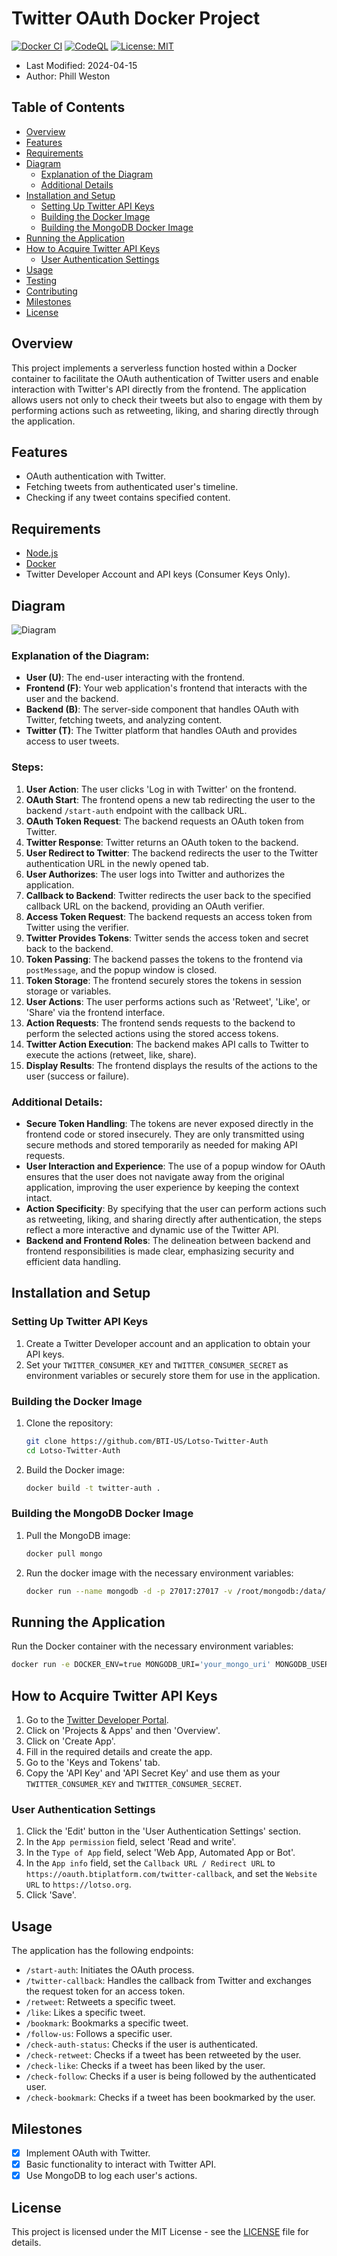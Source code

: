 # Twitter OAuth Docker Project

[![Docker CI](https://github.com/BTI-US/Lotso-Twitter-Auth/actions/workflows/docker-ci.yml/badge.svg)](https://github.com/BTI-US/Lotso-Twitter-Auth/actions/workflows/docker-ci.yml)
[![CodeQL](https://github.com/BTI-US/Lotso-Twitter-Auth/actions/workflows/codeql.yml/badge.svg)](https://github.com/BTI-US/Lotso-Twitter-Auth/actions/workflows/codeql.yml)
[![License: MIT](https://img.shields.io/badge/License-MIT-yellow.svg)](https://opensource.org/licenses/MIT)

- Last Modified: 2024-04-15
- Author: Phill Weston

## Table of Contents

- [Overview](#overview)
- [Features](#features)
- [Requirements](#requirements)
- [Diagram](#diagram)
  - [Explanation of the Diagram](#explanation-of-the-diagram)
  - [Additional Details](#additional-details)
- [Installation and Setup](#installation-and-setup)
   - [Setting Up Twitter API Keys](#setting-up-twitter-api-keys)
   - [Building the Docker Image](#building-the-docker-image)
   - [Building the MongoDB Docker Image](#building-the-mongodb-docker-image)
- [Running the Application](#running-the-application)
- [How to Acquire Twitter API Keys](#how-to-acquire-twitter-api-keys)
   - [User Authentication Settings](#user-authentication-settings)
- [Usage](#usage)
- [Testing](#testing)
- [Contributing](#contributing)
- [Milestones](#milestones)
- [License](#license)

## Overview
This project implements a serverless function hosted within a Docker container to facilitate the OAuth authentication of Twitter users and enable interaction with Twitter's API directly from the frontend. The application allows users not only to check their tweets but also to engage with them by performing actions such as retweeting, liking, and sharing directly through the application.

## Features
- OAuth authentication with Twitter.
- Fetching tweets from authenticated user's timeline.
- Checking if any tweet contains specified content.

## Requirements
- [Node.js](https://nodejs.org/)
- [Docker](https://www.docker.com/)
- Twitter Developer Account and API keys (Consumer Keys Only).

## Diagram
![Diagram](https://mermaid.ink/img/pako:eNp1VE1v4kAM_StWDqWVQNw5VCrt5tSqFR83LmZiYESYyXocULfqf19PhkCANpeJ5tnPz8_WfGXGF5SNskB_a3KGXiyuGXcLB_pVyGKNrdAJzAEDzAPxLZRHKGfvhFxxC48jPEaz_RGdRXR2sCKROuHzweNjPoLn0pptgN6rX4N1oDGbNrKXAp0XArbrjYBfgaa8V-QAwdEBBJew8gzvT7VsUniuvOMRTKiwTEZAPAyDqJgBakwqYLAslyoW5pPXWPVElijGSjGLFGpXkESuPNpbwmeDVOMGiInzy9rHXqApruXOzWuFY9N3DerZ_qNOgSuiruYziaoYnpCmtyRqT2xXth3kVUNoDIWQhEMdrFtfxbcNPnUD7yCQYZKWMkn8wDYgHrA6bgjsLULlg7wpAa7pl1E-lz4QyIYaB8jpxqBY786zyAdpT6bimdpC6llQ3hgY9F75QZdgj2xxWVL4ccEmJAci6fV11-yW9NSU3nSDTL2LzZlG-WgaGXx07H7IKb0Pw1Kz9Qgx8yF53jX0wvEPYl3PXctDJ-Lk-m3e2flj_VB5F6jjeR7nGG8LaIbeNb0Rozl1KR33dEovNlQlfp7biiFwP62TAHXiD7Pnh4XL-tmOeIe20AfjK7IsMp3MjhbZSH8LWmFkzxbuW0N1an766Uw2Eq6pn9VVgdK-L-2lLrEO6S29Qc1T9P0fbnmAKw)

### Explanation of the Diagram:
- **User (U)**: The end-user interacting with the frontend.
- **Frontend (F)**: Your web application's frontend that interacts with the user and the backend.
- **Backend (B)**: The server-side component that handles OAuth with Twitter, fetching tweets, and analyzing content.
- **Twitter (T)**: The Twitter platform that handles OAuth and provides access to user tweets.

### Steps:
1. **User Action**: The user clicks 'Log in with Twitter' on the frontend.
2. **OAuth Start**: The frontend opens a new tab redirecting the user to the backend `/start-auth` endpoint with the callback URL.
3. **OAuth Token Request**: The backend requests an OAuth token from Twitter.
4. **Twitter Response**: Twitter returns an OAuth token to the backend.
5. **User Redirect to Twitter**: The backend redirects the user to the Twitter authentication URL in the newly opened tab.
6. **User Authorizes**: The user logs into Twitter and authorizes the application.
7. **Callback to Backend**: Twitter redirects the user back to the specified callback URL on the backend, providing an OAuth verifier.
8. **Access Token Request**: The backend requests an access token from Twitter using the verifier.
9. **Twitter Provides Tokens**: Twitter sends the access token and secret back to the backend.
10. **Token Passing**: The backend passes the tokens to the frontend via `postMessage`, and the popup window is closed.
11. **Token Storage**: The frontend securely stores the tokens in session storage or variables.
12. **User Actions**: The user performs actions such as 'Retweet', 'Like', or 'Share' via the frontend interface.
13. **Action Requests**: The frontend sends requests to the backend to perform the selected actions using the stored access tokens.
14. **Twitter Action Execution**: The backend makes API calls to Twitter to execute the actions (retweet, like, share).
15. **Display Results**: The frontend displays the results of the actions to the user (success or failure).

### Additional Details:
- **Secure Token Handling**: The tokens are never exposed directly in the frontend code or stored insecurely. They are only transmitted using secure methods and stored temporarily as needed for making API requests.
- **User Interaction and Experience**: The use of a popup window for OAuth ensures that the user does not navigate away from the original application, improving the user experience by keeping the context intact.
- **Action Specificity**: By specifying that the user can perform actions such as retweeting, liking, and sharing directly after authentication, the steps reflect a more interactive and dynamic use of the Twitter API.
- **Backend and Frontend Roles**: The delineation between backend and frontend responsibilities is made clear, emphasizing security and efficient data handling.

## Installation and Setup
### Setting Up Twitter API Keys
1. Create a Twitter Developer account and an application to obtain your API keys.
2. Set your `TWITTER_CONSUMER_KEY` and `TWITTER_CONSUMER_SECRET` as environment variables or securely store them for use in the application.

### Building the Docker Image
1. Clone the repository:
   ```bash
   git clone https://github.com/BTI-US/Lotso-Twitter-Auth
   cd Lotso-Twitter-Auth
   ```
2. Build the Docker image:
   ```bash
   docker build -t twitter-auth .
   ```

### Building the MongoDB Docker Image

1. Pull the MongoDB image:
   ```bash
   docker pull mongo
   ```
2. Run the docker image with the necessary environment variables:
   ```bash
   docker run --name mongodb -d -p 27017:27017 -v /root/mongodb:/data/db -e MONGO_INITDB_ROOT_USERNAME=admin -e MONGO_INITDB_ROOT_PASSWORD=password mongo
   ```

## Running the Application
Run the Docker container with the necessary environment variables:
```bash
docker run -e DOCKER_ENV=true MONGODB_URI='your_mongo_uri' MONGODB_USERNAME='your_mongo_database_username' MONGODB_PASSWORD='your_mongo_database_username' MONGODB_PORT='your_mongo_database_port' MONGODB_DB='your_mongo_database_name' TWITTER_CONSUMER_KEY='your_key' -e TWITTER_CONSUMER_SECRET='your_secret' -p 5000:5000 twitter-auth
```

## How to Acquire Twitter API Keys

1. Go to the [Twitter Developer Portal](https://developer.twitter.com/en/portal/dashboard).
2. Click on 'Projects & Apps' and then 'Overview'.
3. Click on 'Create App'.
4. Fill in the required details and create the app.
5. Go to the 'Keys and Tokens' tab.
6. Copy the 'API Key' and 'API Secret Key' and use them as your `TWITTER_CONSUMER_KEY` and `TWITTER_CONSUMER_SECRET`.

### User Authentication Settings

1. Click the 'Edit' button in the 'User Authentication Settings' section.
2. In the `App permission` field, select 'Read and write'.
3. In the `Type of App` field, select 'Web App, Automated App or Bot'.
4. In the `App info` field, set the `Callback URL / Redirect URL` to `https://oauth.btiplatform.com/twitter-callback`, and set the `Website URL` to `https://lotso.org`.
5. Click 'Save'.

## Usage
The application has the following endpoints:
- `/start-auth`: Initiates the OAuth process.
- `/twitter-callback`: Handles the callback from Twitter and exchanges the request token for an access token.
- `/retweet`: Retweets a specific tweet.
- `/like`: Likes a specific tweet.
- `/bookmark`: Bookmarks a specific tweet.
- `/follow-us`: Follows a specific user.
- `/check-auth-status`: Checks if the user is authenticated.
- `/check-retweet`: Checks if a tweet has been retweeted by the user.
- `/check-like`: Checks if a tweet has been liked by the user.
- `/check-follow`: Checks if a user is being followed by the authenticated user.
- `/check-bookmark`: Checks if a tweet has been bookmarked by the user.

## Milestones
- [x] Implement OAuth with Twitter.
- [x] Basic functionality to interact with Twitter API.
- [x] Use MongoDB to log each user's actions.

## License
This project is licensed under the MIT License - see the [LICENSE](LICENSE) file for details.